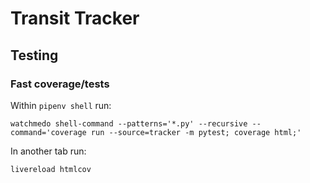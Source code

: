 # Transit Tracker #
## Testing ##
### Fast coverage/tests ###
Within `pipenv shell` run:
```
watchmedo shell-command --patterns='*.py' --recursive --command='coverage run --source=tracker -m pytest; coverage html;'
```
In another tab run:
```
livereload htmlcov
```
